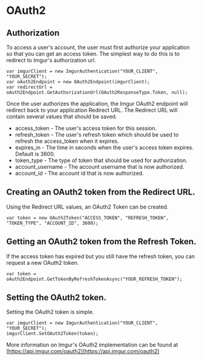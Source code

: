 # OAuth2

## Authorization
To access a user's account, the user must first authorize your application so that you can get an access token. 
The simplest way to do this is to redirect to Imgur's authorization url.

    var imgurClient = new ImgurAuthentication("YOUR_CLIENT", "YOUR_SECRET");
    var oAuth2Endpoint = new OAuth2Endpoint(imgurClient);
    var redirectUrl = oAuth2Endpoint.GetAuthorizationUrl(OAuth2ResponseType.Token, null);

Once the user authorizes the application, the Imgur OAuth2 endpoint will redirect back to your application Redirect URL.
The Redirect URL will contain several values that should be saved.

*   access_token - The user's access token for this session.
*   refresh_token - The user's refresh token which should be used to refresh the access_token when it expires.
*   expires_in - The time in seconds when the user's access token expires. Default is 3600.
*   token_type - The type of token that should be used for authorization.
*   account_username - The account username that is now authorized.
*   account_id - The account id that is now authorized.

## Creating an OAuth2 token from the Redirect URL.
Using the Redirect URL values, an OAuth2 Token can be created.

    var token = new OAuth2Token("ACCESS_TOKEN", "REFRESH_TOKEN", "TOKEN_TYPE", "ACCOUNT_ID", 3600);

## Getting an OAuth2 token from the Refresh Token.
If the access token has expired but you still have the refresh token, you can request a new OAuth2 token.

    var token = oAuth2Endpoint.GetTokenByRefreshTokenAsync("YOUR_REFRESH_TOKEN");

## Setting the OAuth2 token.
Setting the OAuth2 token is simple.

    var imgurClient = new ImgurAuthentication("YOUR_CLIENT", "YOUR_SECRET");
    imgurClient.SetOAuth2Token(token);

More information on Imgur's OAuth2 implementation can be found at [https://api.imgur.com/oauth2](https://api.imgur.com/oauth2)